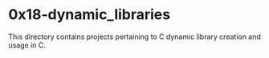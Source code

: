 # 0x18-dynamic_libraries  
  
 This directory contains projects pertaining to C dynamic library creation and usage in C.
